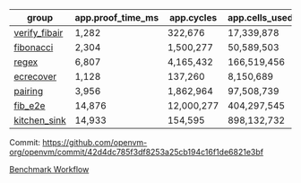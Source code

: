 | group | app.proof_time_ms | app.cycles | app.cells_used | leaf.proof_time_ms | leaf.cycles | leaf.cells_used |
| -- | -- | -- | -- | -- | -- | -- |
| [verify_fibair](https://github.com/openvm-org/openvm/blob/benchmark-results/benchmarks-pr/1567/verify_fibair-42d4dc785f3df8253a25cb194c16f1de6821e3bf.md) | 1,282 |  322,676 |  17,339,878 |- | - | - |
| [fibonacci](https://github.com/openvm-org/openvm/blob/benchmark-results/benchmarks-pr/1567/fibonacci-42d4dc785f3df8253a25cb194c16f1de6821e3bf.md) | 2,304 |  1,500,277 |  50,589,503 | 3,812 |  1,248,044 |  69,834,170 |
| [regex](https://github.com/openvm-org/openvm/blob/benchmark-results/benchmarks-pr/1567/regex-42d4dc785f3df8253a25cb194c16f1de6821e3bf.md) | 6,807 |  4,165,432 |  166,519,456 | 12,024 |  3,349,053 |  228,918,495 |
| [ecrecover](https://github.com/openvm-org/openvm/blob/benchmark-results/benchmarks-pr/1567/ecrecover-42d4dc785f3df8253a25cb194c16f1de6821e3bf.md) | 1,128 |  137,260 |  8,150,689 | 12,152 |  2,934,965 |  241,889,342 |
| [pairing](https://github.com/openvm-org/openvm/blob/benchmark-results/benchmarks-pr/1567/pairing-42d4dc785f3df8253a25cb194c16f1de6821e3bf.md) | 3,956 |  1,862,964 |  97,508,739 | 5,922 |  2,010,588 |  134,812,097 |
| [fib_e2e](https://github.com/openvm-org/openvm/blob/benchmark-results/benchmarks-pr/1567/fib_e2e-42d4dc785f3df8253a25cb194c16f1de6821e3bf.md) | 14,876 |  12,000,277 |  404,297,545 | 20,998 |  7,596,370 |  428,971,824 |
| [kitchen_sink](https://github.com/openvm-org/openvm/blob/benchmark-results/benchmarks-pr/1567/kitchen_sink-42d4dc785f3df8253a25cb194c16f1de6821e3bf.md) | 14,933 |  154,595 |  898,132,732 | 28,100 |  7,991,283 |  732,642,157 |


Commit: https://github.com/openvm-org/openvm/commit/42d4dc785f3df8253a25cb194c16f1de6821e3bf

[Benchmark Workflow](https://github.com/openvm-org/openvm/actions/runs/15780630385)
